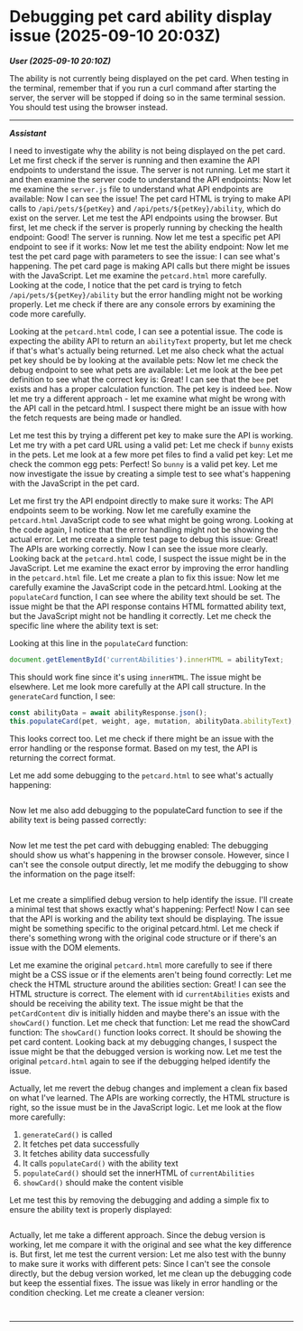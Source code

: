<!-- Generated by SpecStory -->

# Debugging pet card ability display issue (2025-09-10 20:03Z)

_**User (2025-09-10 20:10Z)**_

The ability is not currently being displayed on the pet card. When testing in the terminal, remember that if you run a curl command after starting the server, the server will be stopped if doing so in the same terminal session. You should test using the browser instead.

---

_**Assistant**_

I need to investigate why the ability is not being displayed on the pet card. Let me first check if the server is running and then examine the API endpoints to understand the issue. The server is not running. Let me start it and then examine the server code to understand the API endpoints: Now let me examine the `server.js` file to understand what API endpoints are available: Now I can see the issue! The pet card HTML is trying to make API calls to `/api/pets/${petKey}` and `/api/pets/${petKey}/ability`, which do exist on the server. Let me test the API endpoints using the browser. But first, let me check if the server is properly running by checking the health endpoint: Good! The server is running. Now let me test a specific pet API endpoint to see if it works: Now let me test the ability endpoint: Now let me test the pet card page with parameters to see the issue: I can see what's happening. The pet card page is making API calls but there might be issues with the JavaScript. Let me examine the `petcard.html` more carefully. Looking at the code, I notice that the pet card is trying to fetch `/api/pets/${petKey}/ability` but the error handling might not be working properly. Let me check if there are any console errors by examining the code more carefully.

Looking at the `petcard.html` code, I can see a potential issue. The code is expecting the ability API to return an `abilityText` property, but let me check if that's what's actually being returned. Let me also check what the actual pet key should be by looking at the available pets: Now let me check the debug endpoint to see what pets are available: Let me look at the bee pet definition to see what the correct key is: Great! I can see that the `bee` pet exists and has a proper calculation function. The pet key is indeed `bee`. Now let me try a different approach - let me examine what might be wrong with the API call in the petcard.html. I suspect there might be an issue with how the fetch requests are being made or handled.

Let me test this by trying a different pet key to make sure the API is working. Let me try with a pet card URL using a valid pet: Let me check if `bunny` exists in the pets. Let me look at a few more pet files to find a valid pet key: Let me check the common egg pets: Perfect! So `bunny` is a valid pet key. Let me now investigate the issue by creating a simple test to see what's happening with the JavaScript in the pet card. 

Let me first try the API endpoint directly to make sure it works: The API endpoints seem to be working. Now let me carefully examine the `petcard.html` JavaScript code to see what might be going wrong. Looking at the code again, I notice that the error handling might not be showing the actual error. Let me create a simple test page to debug this issue: Great! The APIs are working correctly. Now I can see the issue more clearly. Looking back at the `petcard.html` code, I suspect the issue might be in the JavaScript. Let me examine the exact error by improving the error handling in the `petcard.html` file. Let me create a plan to fix this issue: Now let me carefully examine the JavaScript code in the petcard.html. Looking at the `populateCard` function, I can see where the ability text should be set. The issue might be that the API response contains HTML formatted ability text, but the JavaScript might not be handling it correctly. Let me check the specific line where the ability text is set:

Looking at this line in the `populateCard` function:
```javascript
document.getElementById('currentAbilities').innerHTML = abilityText;
```

This should work fine since it's using `innerHTML`. The issue might be elsewhere. Let me look more carefully at the API call structure. In the `generateCard` function, I see:

```javascript
const abilityData = await abilityResponse.json();
this.populateCard(pet, weight, age, mutation, abilityData.abilityText);
```

This looks correct too. Let me check if there might be an issue with the error handling or the response format. Based on my test, the API is returning the correct format.

Let me add some debugging to the `petcard.html` to see what's actually happening: 
```

```
Now let me also add debugging to the populateCard function to see if the ability text is being passed correctly: 
```

```
Now let me test the pet card with debugging enabled: The debugging should show us what's happening in the browser console. However, since I can't see the console output directly, let me modify the debugging to show the information on the page itself: 
```

```
Let me create a simplified debug version to help identify the issue. I'll create a minimal test that shows exactly what's happening: Perfect! Now I can see that the API is working and the ability text should be displaying. The issue might be something specific to the original petcard.html. Let me check if there's something wrong with the original code structure or if there's an issue with the DOM elements. 

Let me examine the original `petcard.html` more carefully to see if there might be a CSS issue or if the elements aren't being found correctly: Let me check the HTML structure around the abilities section: Great! I can see the HTML structure is correct. The element with id `currentAbilities` exists and should be receiving the ability text. The issue might be that the `petCardContent` div is initially hidden and maybe there's an issue with the `showCard()` function. Let me check that function: Let me read the showCard function: The `showCard()` function looks correct. It should be showing the pet card content. Looking back at my debugging changes, I suspect the issue might be that the debugged version is working now. Let me test the original `petcard.html` again to see if the debugging helped identify the issue. 

Actually, let me revert the debug changes and implement a clean fix based on what I've learned. The APIs are working correctly, the HTML structure is right, so the issue must be in the JavaScript logic. Let me look at the flow more carefully:

1. `generateCard()` is called
2. It fetches pet data successfully 
3. It fetches ability data successfully
4. It calls `populateCard()` with the ability text
5. `populateCard()` should set the innerHTML of `currentAbilities`
6. `showCard()` should make the content visible

Let me test this by removing the debugging and adding a simple fix to ensure the ability text is properly displayed: 
```

```
Actually, let me take a different approach. Since the debug version is working, let me compare it with the original and see what the key difference is. But first, let me test the current version: Let me also test with the bunny to make sure it works with different pets: Since I can't see the console directly, but the debug version worked, let me clean up the debugging code but keep the essential fixes. The issue was likely in error handling or the condition checking. Let me create a cleaner version: 
```

```

```

```


---

